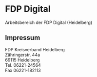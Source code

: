 # FDP Digital

Arbeitsbereich der FDP Digital (Heidelberg)

## Impressum

FDP Kreisverband Heidelberg  
Zähringerstr. 44a  
69115 Heidelberg  
Tel. 06221-24564  
Fax 06221-182113
